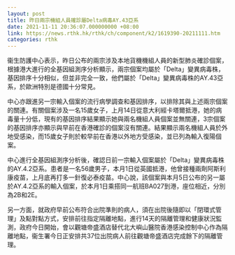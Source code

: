 ```yaml
---
layout: post
title: 昨日兩宗機組人員確診屬Delta病毒AY.43亞系
date: 2021-11-11 20:36:07.000000000 +08:00
link: https://news.rthk.hk/rthk/ch/component/k2/1619390-20211111.htm
categories: rthk
---
```


衞生防護中心表示，昨日公布的兩宗涉及本地貨機機組人員的新型肺炎確診個案，根據港大進行的全基因組測序分析顯示，兩宗個案均屬於「Delta」變異病毒株，基因排序十分相似，但並非完全一致，他們屬於「Delta」變異病毒株的AY.43亞系，於歐洲特別是德國十分常見。

中心亦跟進另一宗輸入個案的流行病學調查和基因排序，以排除其與上述兩宗個案的關連。有關個案涉及一名15歲女子，上月14日從意大利經卡塔爾抵港，她的病毒量十分低，現有的基因排序結果顯示她與兩名機組人員個案並無關連，3宗個案的基因排序亦顯示與早前在香港確診的個案沒有關連。結果顯示兩名機組人員於外地受感染，而15歲女子則於較早前在香港以外地方受感染，並已列為輸入復陽個案。

中心進行全基因組測序分析後，確認日前一宗輸入個案屬於「Delta」變異病毒株的AY.4.2亞系。患者是一名56歲男子，本月1日從英國抵港，他曾接種兩劑阿斯利康疫苗，上月底再打多一針復必泰疫苗。中心說，該個案與本月5日公布的另一屬於AY.4.2亞系的輸入個案，於本月1日乘搭同一航班BA027到港，座位相近，分別為2B和2E。

另一方面，就政府早前公布符合出院準則的病人，須在出院後隨即以「閉環式管理」及點對點方式，安排前往指定隔離地點，進行14天的隔離管理和健康狀況監測，政府今日開始，會以觀塘帝盛酒店替代北大嶼山醫院香港感染控制中心作為隔離地點，衞生署今日正安排共37位出院病人前往觀塘帝盛酒店完成餘下的隔離管理。
